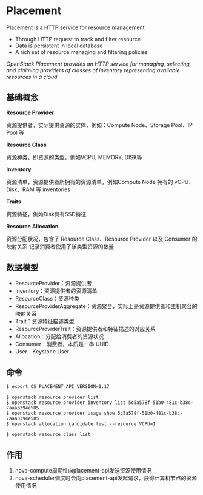 # Placement

Placement is a HTTP service for resource management

- Through HTTP request to track and filter resource
- Data is persistent in local database
- A rich set of resource managing and filtering policies


*OpenStack Placement provides an HTTP service for managing, selecting,
and claiming providers of classes of inventory
representing available resources in a cloud.*


## 基础概念

**Resource Provider**

资源提供者，实际提供资源的实体，例如：Compute Node、Storage Pool、IP Pool 等

**Resource Class**

资源种类，即资源的类型，例如VCPU, MEMORY, DISK等

**Inventory**

资源清单，资源提供者所拥有的资源清单，例如Compute Node 拥有的 vCPU、Disk、RAM 等 inventories

**Traits**

资源特征，例如Disk具有SSD特征

**Resource Allocation**

资源分配状况，包含了 Resource Class、Resource Provider 以及 Consumer 的映射关系
记录消费者使用了该类型资源的数量

## 数据模型

- ResourceProvider：资源提供者
- Inventory：资源提供者的资源清单
- ResourceClass：资源种类
- ResourceProviderAggregate：资源聚合，实际上是资源提供者和主机聚合的映射关系
- Trait：资源特征描述类型
- ResourceProviderTrait：资源提供者和特征描述的对应关系
- Allocation：分配给消费者的资源状况
- Consumer：消费者，本质是一串 UUID
- User：Keystone User

## 命令

```
$ export OS_PLACEMENT_API_VERSION=1.17

$ openstack resource provider list
$ openstack resource provider inventory list 5c5a578f-51b0-481c-b38c-7aaa3394e585
$ openstack resource provider usage show 5c5a578f-51b0-481c-b38c-7aaa3394e585
$ openstack allocation candidate list --resource VCPU=1

$ openstack resource class list
```

## 作用

1. nova-compute周期性向placement-api发送资源使用情况
2. nova-scheduler调度时会向placement-api发起请求，获得计算机节点的资源使用情况
